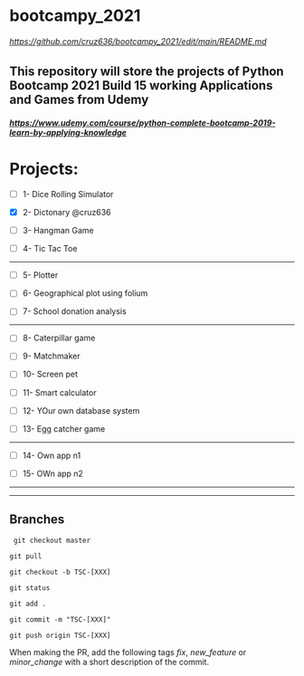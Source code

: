 # bootcampy_2021

###### https://github.com/cruz636/bootcampy_2021/edit/main/README.md

## This repository will store the projects of Python Bootcamp 2021 Build 15 working Applications and Games from Udemy
 ##### https://www.udemy.com/course/python-complete-bootcamp-2019-learn-by-applying-knowledge
 
 
#  Projects:

- [ ] 1- Dice Rolling Simulator

- [x] 2- Dictonary @cruz636

- [ ] 3- Hangman Game

- [ ] 4- Tic Tac Toe

--------------

- [ ] 5- Plotter

- [ ] 6- Geographical plot using folium

- [ ] 7- School donation analysis

-------------

- [ ] 8- Caterpillar game

- [ ] 9- Matchmaker

- [ ] 10- Screen pet

- [ ] 11- Smart calculator

- [ ] 12- YOur own database system

- [ ] 13- Egg catcher game

--------------

- [ ] 14- Own app n1

- [ ] 15- OWn app n2

--------------
--------------

## __Branches__

` git checkout master` 

`git pull`

`git checkout -b TSC-[XXX]`

`git status`

`git add .`

`git commit -m "TSC-[XXX]"`

`git push origin TSC-[XXX]`

When making the PR, add the following tags _fix_, _new_feature_ or _minor_change_ with a short description of the commit.

